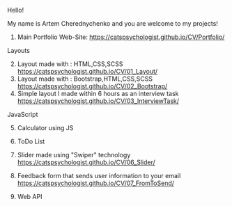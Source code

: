 Hello!

My name is Artem Cherednychenko and you are welcome to my projects!

1. Main Portfolio Web-Site:
https://catspsychologist.github.io/CV/Portfolio/

Layouts

2. Layout made with : HTML,CSS,SCSS
https://catspsychologist.github.io/CV/01_Layout/
3. Layout made with : Bootstrap,HTML,CSS,SCSS
https://catspsychologist.github.io/CV/02_Bootstrap/
4. Simple layout I made within 6 hours as an interview task
https://catspsychologist.github.io/CV/03_InterviewTask/

JavaScript

5. Calculator using JS

6. ToDo List 

7. Slider made using "Swiper" technology
https://catspsychologist.github.io/CV/06_Slider/
8. Feedback form that sends user information to your email
https://catspsychologist.github.io/CV/07_FromToSend/
9. Web API
